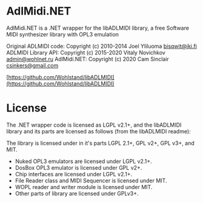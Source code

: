 # AdlMidi.NET
AdlMidi.NET is a .NET wrapper for the libADLMIDI library, a free Software MIDI synthesizer library with OPL3 emulation

Original ADLMIDI code: Copyright (c) 2010-2014 Joel Yliluoma <bisqwit@iki.fi>
ADLMIDI Library API:   Copyright (c) 2015-2020 Vitaly Novichkov <admin@wohlnet.ru>
AdlMidi.NET:           Copyright (c) 2020 Cam Sinclair <csinkers@gmail.com>

[https://github.com/Wohlstand/libADLMIDI](https://github.com/Wohlstand/libADLMIDI)

# License

The .NET wrapper code is licensed as LGPL v2.1+, and the libADLMIDI library and its parts are licensed as follows (from the libADLMIDI readme):

The library is licensed under in it's parts LGPL 2.1+, GPL v2+, GPL v3+, and MIT.
* Nuked OPL3 emulators are licensed under LGPL v2.1+.
* DosBox OPL3 emulator is licensed under GPL v2+.
* Chip interfaces are licensed under LGPL v2.1+.
* File Reader class and MIDI Sequencer is licensed under MIT.
* WOPL reader and writer module is licensed under MIT.
* Other parts of library are licensed under GPLv3+.

